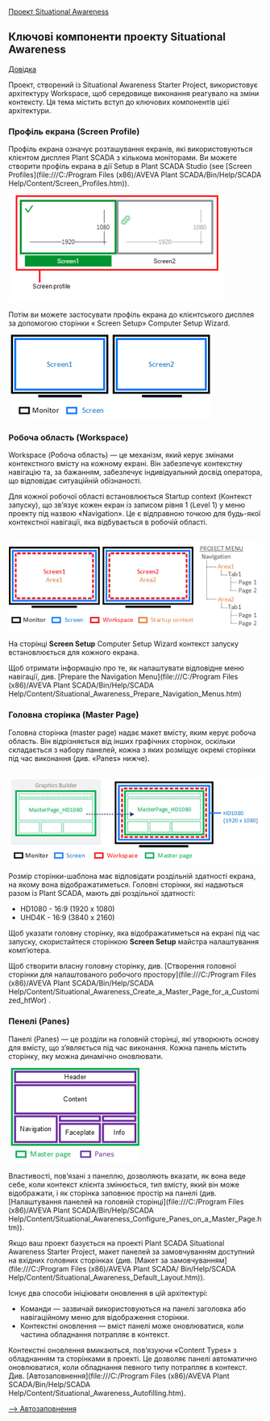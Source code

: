 [Проект Situational Awareness](README.md)

## Ключові компоненти проекту Situational Awareness

[Довідка](file:///C:/Program%20Files%20(x86)/AVEVA%20Plant%20SCADA/Bin/Help/SCADA%20Help/Content/Situational_Awareness_Key_Components.htm)

Проект, створений із Situational Awareness Starter Project, використовує архітектуру Workspace, щоб середовище виконання реагувало на зміни контексту. Ця тема містить вступ до ключових компонентів цієї архітектури.

### Профіль екрана (Screen Profile)

Профіль екрана означує розташування екранів, які використовуються клієнтом дисплея Plant SCADA з кількома моніторами. Ви можете створити профіль екрана в дії Setup в Plant SCADA Studio  (see [Screen Profiles](file:///C:/Program Files (x86)/AVEVA Plant SCADA/Bin/Help/SCADA Help/Content/Screen_Profiles.htm)). 

​                        ![img](media/Situational_Awareness_ScreenProfileEditor.png)                    

Потім ви можете застосувати профіль екрана до клієнтського дисплея за допомогою сторінки « Screen Setup» Computer Setup Wizard.

​                        ![img](media/Situational_Awareness_ScreenProfile.png)                    

### Робоча область (Workspace)

Workspace (Робоча область) — це механізм, який керує змінами контекстного вмісту на кожному екрані. Він забезпечує контекстну навігацію та, за бажанням, забезпечує індивідуальний досвід оператора, що відповідає ситуаційній обізнаності.

Для кожної робочої області встановлюється  Startup context (Контекст запуску), що зв’язує кожен екран із записом рівня 1 (Level 1) у меню проекту під назвою «Navigation». Це є відправною точкою для будь-якої контекстної навігації, яка відбувається в робочій області.

​                        ![img](media/Situational_Awareness_Workspace.png)                    

На сторінці **Screen Setup** Computer Setup Wizard контекст запуску встановлюється для кожного екрана.

Щоб отримати інформацію про те, як налаштувати відповідне меню навігації, див. [Prepare the Navigation Menu](file:///C:/Program Files (x86)/AVEVA Plant SCADA/Bin/Help/SCADA Help/Content/Situational_Awareness_Prepare_Navigation_Menus.htm)

### Головна сторінка (Master Page)

Головна сторінка (master page) надає макет вмісту, яким керує робоча область. Він відрізняється від інших графічних сторінок, оскільки складається з набору панелей, кожна з яких розміщує окремі сторінки під час виконання (див. «Panes» нижче).

​                        ![img](media/Situational_Awareness_Masterpage.png)                    

Розмір сторінки-шаблона має відповідати роздільній здатності екрана, на якому вона відображатиметься. Головні сторінки, які надаються разом із Plant SCADA, мають дві роздільної здатності:

- HD1080 - 16:9 (1920 x 1080)
- UHD4K - 16:9 (3840 x 2160)

Щоб указати головну сторінку, яка відображатиметься на екрані під час запуску, скористайтеся сторінкою **Screen Setup** майстра налаштування комп’ютера.

Щоб створити власну головну сторінку, див. [Створення головної сторінки для налаштованого робочого простору](file:///C:/Program Files (x86)/AVEVA Plant SCADA/Bin/Help/SCADA Help/Content/Situational_Awareness_Create_a_Master_Page_for_a_Customized_htWor) .

### Пенелі (Panes)

Панелі (Panes) — це розділи на головній сторінці, які утворюють основу для вмісту, що з’являється під час виконання. Кожна панель містить сторінку, яку можна динамічно оновлювати.

​                        ![img](media/Situational_Awareness_Panes.png)                    

Властивості, пов’язані з панеллю, дозволяють вказати, як вона веде себе, коли контекст клієнта змінюється, тип вмісту, який він може відображати, і як сторінка заповнює простір на панелі (див. [Налаштування панелей на головній сторінці](file:///C:/Program Files (x86)/AVEVA Plant SCADA/Bin/Help/SCADA Help/Content/Situational_Awareness_Configure_Panes_on_a_Master_Page.htm)).

Якщо ваш проект базується на проекті Plant SCADA Situational Awareness Starter Project, макет панелей за замовчуванням доступний на вхідних головних сторінках (див. [Макет за замовчуванням](file:///C:/Program Files (x86)/AVEVA Plant SCADA/ Bin/Help/SCADA Help/Content/Situational_Awareness_Default_Layout.htm)).

Існує два способи ініціювати оновлення в цій архітектурі:

- Команди — зазвичай використовуються на панелі заголовка або навігаційному меню для відображення сторінки.
- Контекстні оновлення — вміст панелі може оновлюватися, коли частина обладнання потрапляє в контекст.

Контекстні оновлення вмикаються, пов’язуючи «Content Types» з обладнанням та сторінками в проекті. Це дозволяє панелі автоматично оновлюватися, коли обладнання певного типу потрапляє в контекст. Див. [Автозаповнення](file:///C:/Program Files (x86)/AVEVA Plant SCADA/Bin/Help/SCADA Help/Content/Situational_Awareness_Autofilling.htm).

[--> Автозаповнення](Autofill.md)
